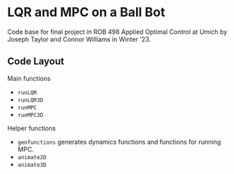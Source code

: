 # LQR and MPC on a Ball Bot
Code base for final project in ROB 498 Applied Optimal Control at Umich by Joseph Taylor and Connor Williams in Winter '23.

## Code Layout
Main functions
- `runLQR`
- `runLQR3D`
- `runMPC`
- `runMPC3D`

Helper functions
- `genfunctions` generates dynamics functions and functions for running MPC.
- `animate2D`
- `animate3D`
